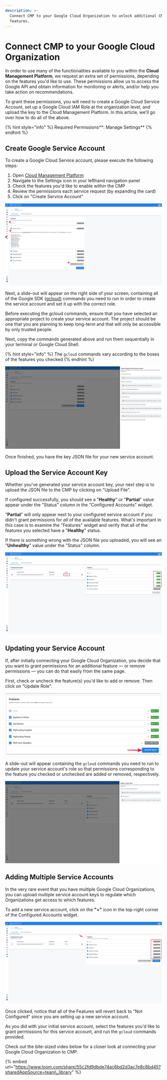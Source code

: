 ```yaml
---
description: >-
  Connect CMP to your Google Cloud Organization to unlock additional CMP
  features.
---
```


# Connect CMP to your Google Cloud Organization

In order to use many of the functionalities available to you within the **Cloud Management Platform**, we request an extra set of permissions, depending on the features you'd like to use. These permissions allow us to access the Google API and obtain information for monitoring or alerts, and/or help you take action on recommendations.

To grant these permissions, you will need to create a Google Cloud Service Account, set up a Google Cloud IAM Role at the organization level, and upload the key to the Cloud Management Platform. In this article, we'll go over how to do all of the above.

{% hint style="info" %}
Required Permissions**: Manage Settings**
{% endhint %}

## Create Google Service Account 

To create a Google Cloud Service account, please execute the following steps:

1. Open [Cloud Management Platform](https://app.doit-intl.com/) 
2. Navigate to the Settings icon in your lefthand navigation panel
3. Check the features you'd like to enable within the CMP
4. Review the permissions each service request \(by expanding the card\)
5. Click on "Create Service Account"

![](../.gitbook/assets/cmp_featuresconfig_serviceaccount.jpg)

Next, a slide-out will appear on the right side of your screen, containing all of the Google SDK \([gcloud\)](https://cloud.google.com/sdk) commands you need to run in order to create the service account and set it up with the correct role.

Before executing the gcloud commands, ensure that you have selected an appropriate project to create your service account. The project should be one that you are planning to keep long-term and that will only be accessible by only trusted people.

Next, copy the commands generated above and run them sequentially in your terminal or Google Cloud Shell.

{% hint style="info" %}
The `gcloud` commands vary according to the boxes of the features you checked
{% endhint %}

![](../.gitbook/assets/cmp_gcp_createserviceaccount2.jpg)

Once finished, you have the key JSON file for your new service account.

## Upload the Service Account Key

Whether you've generated your service account key, your next step is to upload the JSON file to the CMP by clicking on "Upload File".

If configured successfully, you should see a "**Healthy**" or "**Partial**" value appear under the "Status" column in the "Configured Accounts" widget.

"**Partial**" will only appear next to your configured service account if you didn't grant permissions for _all_ of the available features. What's important in this case is to examine the "Features" widget and verify that all of the features you selected have a "**Healthy**" status.

If there is something wrong with the JSON file you uploaded, you will see an "**Unhealthy**" value under the "Status" column. 

![](../.gitbook/assets/cmp_gcp_serviceaccount3.jpg)

## Updating your Service Account

If, after initially connecting your Google Cloud Organization, you decide that you want to grant permissions for an additional feature — or remove permissions — you can do that easily from the same page. 

First, check or uncheck the feature\(s\) you'd like to add or remove. Then click on "Update Role".

![](../.gitbook/assets/cmp_updaterole.jpg)

A slide-out will appear containing the `gcloud` commands you need to run to update your service account's role so that permissions corresponding to the feature you checked or unchecked are added or removed, respectively.

![](../.gitbook/assets/cmp_updaterole2.jpg)

## Adding Multiple Service Accounts

In the very rare event that you have multiple Google Cloud Organizations, you can upload multiple service account keys to regulate which Organizations get access to which features.

To add a new service account, click on the **"+"** icon in the top-right corner of the Configured Accounts widget. 

![](../.gitbook/assets/cmp_addmulitpleserviceaccount.jpg)

Once clicked, notice that all of the Features will revert back to "Not Configured" since you are setting up a new service account.

As you did with your initial service account, select the features you'd like to grant permissions for this service account, and run the `gcloud` commands provided.

Check out the bite-sized video below for a closer look at connecting your Google Cloud Organization to CMP.

{% embed url="https://www.loom.com/share/55c2fd9dbde74ac6bd2d3ac7e8c8bd45?sharedAppSource=team\_library" %}



